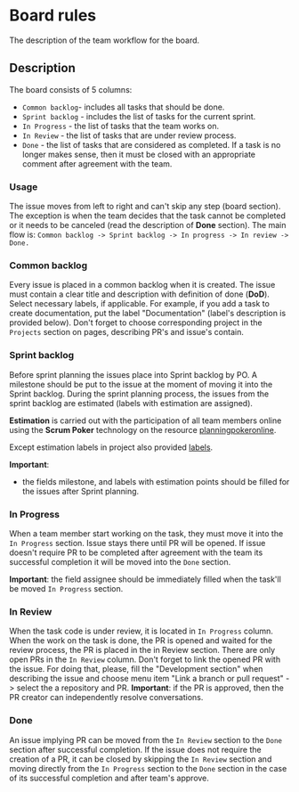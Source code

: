 # Board rules 

The description of the team workflow for the board.

## Description

The board consists of 5 columns:

- `Common backlog`- includes all tasks that should be done.
- `Sprint backlog` - includes the list of tasks for the current sprint.
- `In Progress` - the list of tasks that the team works on.
- `In Review` - the list of tasks that are under review process.
- `Done` - the list of tasks that are considered as completed. If a task is no longer makes sense, then it must be closed with an appropriate comment after agreement with the team.

### Usage

The issue moves from left to right and can't skip any step (board section). The exception is when the team decides that the task cannot be completed or it needs to be canceled (read the description of **Done** section).
The main flow is:
 `
Common backlog -> Sprint backlog -> In progress -> In review -> Done.
`

### Common backlog

Every issue is placed in a common backlog when it is created.
The issue must contain a clear title and description with definition of done (**DoD**).
Select necessary labels, if applicable. For example, if you add a task to create documentation, put the label "Documentation" (label's description is provided below). 
Don't forget to choose corresponding project in the `Projects` section on pages, describing PR's and issue's contain.

### Sprint backlog

Before sprint planning the issues place into Sprint backlog by PO.
A milestone should be put to the issue at the moment of moving it into the Sprint backlog.
During the sprint planning process, the issues from the sprint backlog are estimated (labels with estimation are assigned).

**Estimation** is carried out with the participation of all team members online using the **Scrum Poker** technology on the resource [planningpokeronline](https://planningpokeronline.com).

Except estimation labels in project also provided [labels](https://github.com/ios-course/ironfoudation-team-project/labels). 

**Important**: 

* the fields milestone, and labels with estimation points should be filled for the issues after Sprint planning.

### In Progress

When a team member start working on the task, they must move it into the `In Progress` section. Issue stays there until PR will be opened. If issue doesn't require PR to be completed after agreement with the team its successful completion it will be moved into the `Done` section.

**Important**: the field assignee should be immediately filled when the task'll be moved `In Progress` section.

### In Review

When the task code is under review, it is located in `In Progress` column.
When the work on the task is done, the PR is opened and waited for the review process, the PR is placed in the in Review section. There are only open PRs in the `In Review` column.
Don't forget to link the opened PR with the issue. For doing that, please, fill the "Development section" when describing the issue and choose menu item "Link a branch or pull request" -> select the a repository and PR.
**Important**: if the PR is approved, then the PR creator can independently resolve conversations. 

### Done

An issue implying PR can be moved from the `In Review` section to the `Done` section after successful completion. If the issue does not require the creation of a PR, it can be closed by skipping the `In Review` section and moving directly from the `In Progress` section to the `Done` section in the case of its successful completion and after team's approve.
